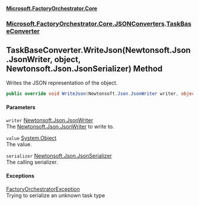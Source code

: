 #### [Microsoft.FactoryOrchestrator.Core](./Microsoft-FactoryOrchestrator-Core.md 'Microsoft.FactoryOrchestrator.Core')
### [Microsoft.FactoryOrchestrator.Core.JSONConverters](./Microsoft-FactoryOrchestrator-Core-JSONConverters.md 'Microsoft.FactoryOrchestrator.Core.JSONConverters').[TaskBaseConverter](./Microsoft-FactoryOrchestrator-Core-JSONConverters-TaskBaseConverter.md 'Microsoft.FactoryOrchestrator.Core.JSONConverters.TaskBaseConverter')
## TaskBaseConverter.WriteJson(Newtonsoft.Json.JsonWriter, object, Newtonsoft.Json.JsonSerializer) Method
Writes the JSON representation of the object.  
```csharp
public override void WriteJson(Newtonsoft.Json.JsonWriter writer, object value, Newtonsoft.Json.JsonSerializer serializer);
```
#### Parameters
<a name='Microsoft-FactoryOrchestrator-Core-JSONConverters-TaskBaseConverter-WriteJson(Newtonsoft-Json-JsonWriter_object_Newtonsoft-Json-JsonSerializer)-writer'></a>
`writer` [Newtonsoft.Json.JsonWriter](https://docs.microsoft.com/en-us/dotnet/api/Newtonsoft.Json.JsonWriter 'Newtonsoft.Json.JsonWriter')  
The [Newtonsoft.Json.JsonWriter](https://docs.microsoft.com/en-us/dotnet/api/Newtonsoft.Json.JsonWriter 'Newtonsoft.Json.JsonWriter') to write to.  
  
<a name='Microsoft-FactoryOrchestrator-Core-JSONConverters-TaskBaseConverter-WriteJson(Newtonsoft-Json-JsonWriter_object_Newtonsoft-Json-JsonSerializer)-value'></a>
`value` [System.Object](https://docs.microsoft.com/en-us/dotnet/api/System.Object 'System.Object')  
The value.  
  
<a name='Microsoft-FactoryOrchestrator-Core-JSONConverters-TaskBaseConverter-WriteJson(Newtonsoft-Json-JsonWriter_object_Newtonsoft-Json-JsonSerializer)-serializer'></a>
`serializer` [Newtonsoft.Json.JsonSerializer](https://docs.microsoft.com/en-us/dotnet/api/Newtonsoft.Json.JsonSerializer 'Newtonsoft.Json.JsonSerializer')  
The calling serializer.  
  
#### Exceptions
[FactoryOrchestratorException](./Microsoft-FactoryOrchestrator-Core-FactoryOrchestratorException.md 'Microsoft.FactoryOrchestrator.Core.FactoryOrchestratorException')  
Trying to serialize an unknown task type  
